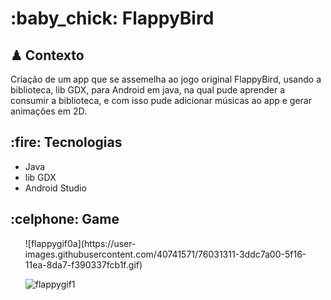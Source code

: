 <h1>:baby_chick: FlappyBird </h1>

<h2>♟ Contexto</h2>
Criação de um app que se assemelha ao jogo original FlappyBird, usando a biblioteca, lib GDX, para Android em java, na qual pude aprender a consumir a biblioteca, e com isso pude adicionar músicas ao app e gerar animações em 2D.

<h2>:fire: Tecnologias</h2>
<ul>
<li>Java</li>
<li>lib GDX</li>
<li>Android Studio</li>
</ul>

<h2>:celphone: Game</h2>
<ul>
![flappygif0a](https://user-images.githubusercontent.com/40741571/76031311-3ddc7a00-5f16-11ea-8da7-f390337fcb1f.gif)


![flappygif1](https://user-images.githubusercontent.com/40741571/76031113-ce668a80-5f15-11ea-95db-23b33b23e7db.gif)
</ul>
